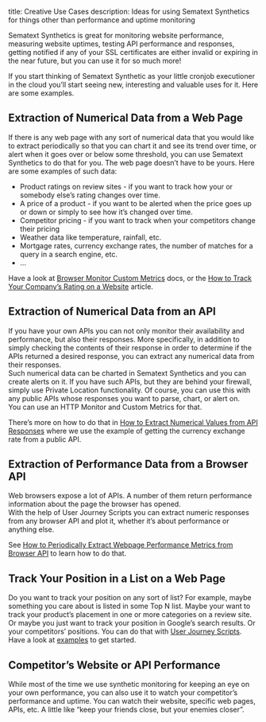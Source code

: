 title: Creative Use Cases
description: Ideas for using Sematext Synthetics for things other than performance and uptime monitoring

Sematext Synthetics is great for monitoring website performance, measuring website uptimes, testing API performance and responses, getting notified if any of your SSL certificates are either invalid or expiring in the near future, but you can use it for so much more!

If you start thinking of Sematext Synthetic as your little cronjob executioner in the cloud you’ll start seeing new, interesting and valuable uses for it.  Here are some examples.

## Extraction of Numerical Data from a Web Page

If there is any web page with any sort of numerical data that you would like to extract periodically so that you can chart it and see its trend over time, 
or alert when it goes over or below some threshold, you can use Sematext Synthetics to do that for you.  The web page doesn’t have to be yours. Here are some examples of such data:

* Product ratings on review sites - if you want to track how your or somebody else’s rating changes over time.
* A price of a product - if you want to be alerted when the price goes up or down or simply to see how it’s changed over time.
* Competitor pricing - if you want to track when your competitors change their pricing
* Weather data like temperature, rainfall, etc.
* Mortgage rates, currency exchange rates, the number of matches for a query in a search engine, etc.
* ...

Have a look at [Browser Monitor Custom Metrics](https://sematext.com/docs/synthetics/metrics/#browser-monitors) docs, or the 
[How to Track Your Company’s Rating on a Website](https://sematext.com/blog/how-to-track-your-companys-rating-on-a-website/) article.

## Extraction of Numerical Data from an API

If you have your own APIs you can not only monitor their availability and performance, but also their responses.  More specifically, in addition to simply 
checking the contents of their response in order to determine if the APIs returned a desired response, you can extract any numerical data from their responses.  
Such numerical data can be charted in Sematext Synthetics and you can create alerts on it.  If you have such APIs, but they are behind your firewall, simply 
use Private Location functionality.  Of course, you can use this with any public APIs whose responses you want to parse, chart, or alert on.  
You can use an HTTP Monitor and Custom Metrics for that.

There’s more on how to do that in [How to Extract Numerical Values from API Responses](https://sematext.com/blog/how-to-extract-numerical-values-from-api-responses/)
where we use the example of getting the currency exchange rate from a public API.


## Extraction of Performance Data from a Browser API

Web browsers expose a lot of APIs. A number of them return performance information about the page the browser has opened.  
With the help of User Journey Scripts you can extract numeric responses from any browser API and plot it, whether it’s about performance or anything else.

See [How to Periodically Extract Webpage Performance Metrics from Browser API](https://sematext.com/blog/how-to-periodically-extract-webpage-performance-metrics-from-browser-api/) to learn how to do that.

## Track Your Position in a List on a Web Page

Do you want to track your position on any sort of list?  For example, maybe something you care about is listed in some Top N list. 
Maybe your want to track your product’s placement in one or more categories on a review site.  
Or maybe you just want to track your position in Google’s search results.  Or your competitors’ positions.  You can do that with [User Journey Scripts](https://sematext.com/docs/synthetics/user-journey-scripts/).  
Have a look at [examples](https://sematext.com/docs/synthetics/user-journey-scripts/#user-journey-script-examples) to get started.

## Competitor’s Website or API Performance

While most of the time we use synthetic monitoring for keeping an eye on your own performance, you can also use it to watch your competitor’s performance and uptime.
You can watch their website, specific web pages, APIs, etc.  A little like “keep your friends close, but your enemies closer”.
